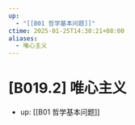 ```yaml
---
up:
  - "[[B01 哲学基本问题]]"
ctime: 2025-01-25T14:30:21+08:00
aliases:
  - 唯心主义
---
```


# [B019.2] 唯心主义

- up: [[B01 哲学基本问题]]
